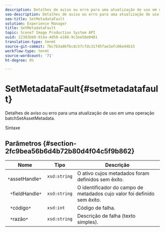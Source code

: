 ```yaml
---
description: Detalhes de aviso ou erro para uma atualização de uso em uma operação batchSetAssetMetadata.
seo-description: Detalhes de aviso ou erro para uma atualização de uso em uma operação batchSetAssetMetadata.
seo-title: SetMetadataFault
solution: Experience Manager
title: SetMetadataFault
topic: Scene7 Image Production System API
uuid: 22302bb0-914a-4d50-a188-9c3ee58e0481
translation-type: tm+mt
source-git-commit: 7bc7b3a86fbcdc57cfdc31745fae3afc06e44b15
workflow-type: tm+mt
source-wordcount: '71'
ht-degree: 0%

---
```



# SetMetadataFault{#setmetadatafault}

Detalhes de aviso ou erro para uma atualização de uso em uma operação batchSetAssetMetadata.

Sintaxe

## Parâmetros {#section-2fc9bea56b6d4b72b80d4f04c5f9b862}

| Nome | Tipo | Descrição |
|---|---|---|
| ` *`assetHandle`*` | `xsd:string` | O ativo cujos metadados foram definidos sem êxito. |
| ` *`fieldHandle`*` | `xsd:string` | O identificador do campo de metadados cujo valor foi definido sem êxito. |
| ` *`código`*` | `xsd:int` | Código de falha. |
| ` *`razão`*` | `xsd:string` | Descrição de falha (texto simples). |

